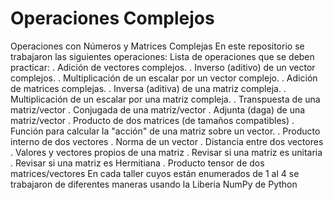 # Operaciones Complejos
Operaciones con Números y Matrices Complejas
En este repositorio se trabajaron las siguientes operaciones: 
Lista de operaciones que se deben practicar:
. Adición de vectores complejos.
. Inverso (aditivo) de un vector complejos.
. Multiplicación de un escalar por un vector complejo.
. Adición de matrices complejas.
. Inversa (aditiva) de una matriz compleja.
. Multiplicación de un escalar por una matriz compleja.
. Transpuesta de una matriz/vector
. Conjugada de una matriz/vector
. Adjunta (daga) de una matriz/vector
. Producto de dos matrices (de tamaños compatibles)
. Función para calcular la "acción" de una matriz sobre un vector.
. Producto interno de dos vectores
. Norma de un vector
. Distancia entre dos vectores
. Valores  y vectores propios de una matriz
. Revisar si una matriz es unitaria
. Revisar si una matriz es Hermitiana
. Producto tensor de dos matrices/vectores
En cada taller cuyos están enumerados de 1 al 4 se trabajaron de diferentes maneras usando la Liberia NumPy de Python

